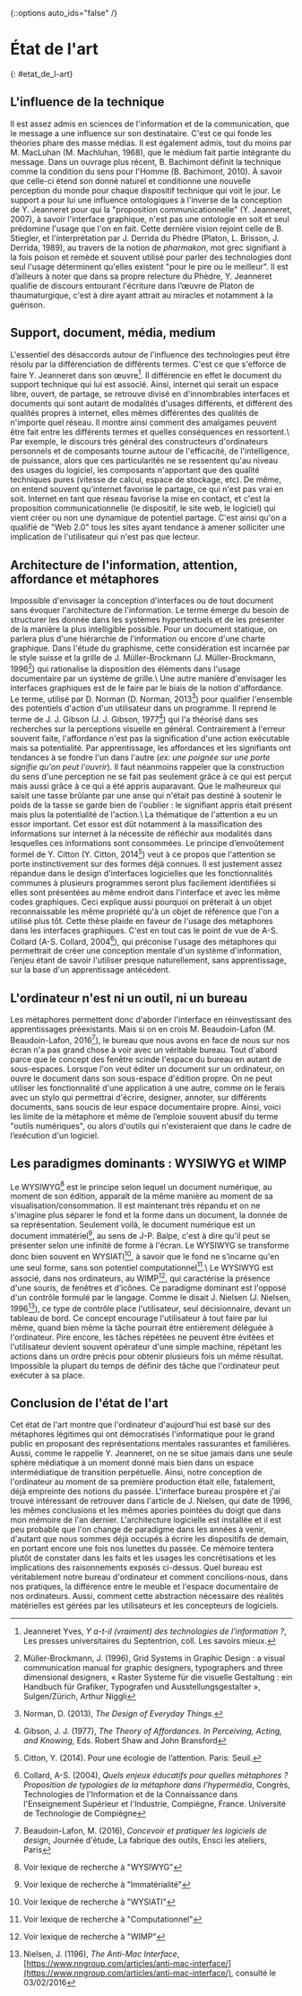 {::options auto_ids="false" /}

État de l'art
=
{: #etat_de_l-art}

## L'influence de la technique
Il est assez admis en sciences de l'information et de la communication, que le message a une influence sur son destinataire. C'est ce qui fonde les théories phare des masse médias. Il est également admis, tout du moins par M. MacLuhan (M. Machluhan, 1968), que le médium fait partie intégrante du message. Dans un ouvrage plus récent, B. Bachimont définit la technique comme la condition du sens pour l'Homme (B. Bachimont, 2010). À savoir que celle-ci étend son donné naturel et conditionne une nouvelle perception du monde pour chaque dispositif technique qui voit le jour. Le support a pour lui une influence ontologiques à l'inverse de la conception de Y. Jeanneret pour qui la "proposition communicationnelle" (Y. Jeanneret, 2007), à savoir l'interface graphique, n'est pas une ontologie en soit et seul prédomine l'usage que l'on en fait. Cette dernière vision rejoint celle de B. Stiegler, et l'interprétation par J. Derrida du Phèdre (Platon, L. Brisson, J. Derrida, 1989), au travers de la notion de *pharmakon*, mot grec signifiant à la fois poison et remède et souvent utilisé pour parler des technologies dont seul l'usage déterminent qu'elles existent "pour le pire ou le meilleur". Il est d’ailleurs à noter que dans sa propre relecture du Phèdre, Y. Jeanneret qualifie de discours entourant l'écriture dans l’œuvre de Platon de thaumaturgique, c'est à dire ayant attrait au miracles et notamment à la guérison.

## Support, document, média, medium
L'essentiel des désaccords autour de l'influence des technologies peut être résolu par la différenciation de différents termes. C'est ce que s'efforce de faire Y. Jeanneret dans son œuvre[^jeanneret2007]. Il différencie en effet le document du support technique qui lui est associé. Ainsi, internet qui serait un espace libre, ouvert, de partage, se retrouve divisé en d'innombrables interfaces et documents qui sont autant de modalités d'usages différents, et différent des qualités propres à internet, elles mêmes différentes des qualités de n'importe quel réseau. Il montre ainsi comment des amalgames peuvent être fait entre les différents termes et quelles conséquences en ressortent.\\
Par exemple, le discours très général des constructeurs d'ordinateurs personnels et de composants tourne autour de l'efficacité, de l'intelligence, de puissance, alors que ces particularités ne se ressentent qu'au niveau des usages du logiciel, les composants n'apportant que des qualité techniques pures (vitesse de calcul, espace de stockage, etc). De même, on entend souvent qu'internet favorise le partage, ce qui n'est pas vrai en soit. Internet en tant que réseau favorise la mise en contact, et c'est la proposition communicationnelle (le dispositif, le site web, le logiciel) qui vient créer ou non une dynamique de potentiel partage. C'est ainsi qu'on a qualifié de "Web 2.0" tous les sites ayant tendance à amener solliciter une implication de l'utilisateur qui n'est pas que lecteur.

## Architecture de l'information, attention, affordance et métaphores
Impossible d'envisager la conception d'interfaces ou de tout document sans évoquer l'architecture de l'information. Le terme émerge du besoin de structurer les donnée dans les systèmes hypertextuels et de les présenter de la manière la plus intelligible possible. Pour un document statique, on parlera plus d'une hiérarchie de l'information ou encore d'une charte graphique. Dans l'étude du graphisme, cette considération est incarnée par le style suisse et la grille de J. Müller-Brockmann (J. Müller-Brockmann, 1996[^mullerbrock]) qui rationalise la disposition des éléments dans l'usage documentaire par un système de grille.\\
Une autre manière d'envisager les interfaces graphiques est de le faire par le biais de la notion d'affordance. Le terme, utilisé par D. Norman (D. Norman, 2013[^donnorman]) pour qualifier l'ensemble des potentiels d'action d'un utilisateur dans un programme. Il reprend le terme de J. J. Gibson (J. J. Gibson, 1977[^jjgibson]) qui l'a théorisé dans ses recherches sur la perceptions visuelle en général. Contrairement à l'erreur souvent faite, l'affordance n'est pas la signification d'une action exécutable mais sa potentialité. Par apprentissage, les affordances et les signifiants ont tendances à se fondre l'un dans l'autre (*ex: une poignée sur une porte signifie qu'on peut l'ouvrir*). Il faut néanmoins rappeler que la construction du sens d'une perception ne se fait pas seulement grâce à ce qui est perçut mais aussi grâce à ce qui a été appris auparavant. Que le malheureux qui saisit une tasse brûlante par une anse qui n'était pas destiné à soutenir le poids de la tasse se garde bien de l'oublier : le signifiant appris était présent mais plus la potentialité de l'action.\\
La thématique de l'attention a eu un essor important. Cet essor est dût notamment à la massification des informations sur internet à la nécessite de réfléchir aux modalités dans lesquelles ces informations sont consommées. Le principe d’envoûtement formel de Y. Citton (Y. Citton, 2014[^citton2014]) veut à ce propos que l'attention se porte instinctivement sur des formes déjà connues. Il est justement assez répandue dans le design d'interfaces logicielles que les fonctionnalités communes à plusieurs programmes seront plus facilement identifiées si elles sont présentées au même endroit dans l'interface et avec les même codes graphiques. Ceci explique aussi pourquoi on prêterait à un objet reconnaissable les même propriété qu'à un objet de référence que l'on a utilisé plus tôt. Cette thèse plaide en faveur de l'usage des métaphores dans les interfaces graphiques. C'est en tout cas le point de vue de A-S. Collard (A-S. Collard, 2004[^collard]), qui préconise l'usage des métaphores qui permettrait de créer une conception mentale d'un système d'information, l’enjeu étant de savoir l'utiliser presque naturellement, sans apprentissage, sur la base d'un apprentissage antécédent.

## L'ordinateur n'est ni un outil, ni un bureau
Les métaphores permettent donc d'aborder l'interface en réinvestissant des apprentissages préexistants. Mais si on en crois M. Beaudoin-Lafon (M. Beaudoin-Lafon, 2016[^bl]), le bureau que nous avons en face de nous sur nos écran n'a pas grand chose à voir avec un véritable bureau. Tout d'abord parce que le concept des fenêtre scinde l'espace du bureau en autant de sous-espaces. Lorsque l'on veut éditer un document sur un ordinateur, on ouvre le document dans son sous-espace d'édition propre. On ne peut utiliser les fonctionnalité d'une application à une autre, comme on le ferais avec un stylo qui permettrai d'écrire, designer, annoter, sur différents documents, sans soucis de leur espace documentaire propre. Ainsi, voici les limite de la métaphore et même de l’emploie souvent abusif du terme "outils numériques", ou alors d'outils qui n'existeraient que dans le cadre de l’exécution d'un logiciel.

## Les paradigmes dominants : WYSIWYG et WIMP
Le WYSIWYG[^wysiwyg] est le principe selon lequel un document numérique, au moment de son édition, apparaît de la même manière au moment de sa visualisation/consommation. Il est maintenant très répandu et on ne s'imagine plus séparer le fond et la forme dans un document, la donnée de sa représentation. Seulement voilà, le document numérique est un document immatériel[^imma], au sens de J-P. Balpe, c'est à dire qu'il peut se présenter selon une infinité de forme à l'écran. Le WYSIWYG se transforme donc bien souvent en WYSIATI[^wysiati], à savoir que le fond ne s’incarne qu'en une seul forme, sans son potentiel computationnel[^comput].\\
Le WYSIWYG est associé, dans nos ordinateurs, au WIMP[^wimp], qui caractérise la présence d'une souris, de fenêtres et d’icônes. Ce paradigme dominant est l'opposé d'un contrôle formulé par le langage. Comme le disait J. Nielsen (J. Nielsen, 1996[^nielsen]), ce type de contrôle place l'utilisateur, seul décisionnaire, devant un tableau de bord. Ce concept encourage l'utilisateur à tout faire par lui même, quand bien même la tâche pourrait être entièrement déléguée à l'ordinateur. Pire encore, les tâches répétées ne peuvent être évitées et l'utilisateur devient souvent opérateur d'une simple machine, répétant les actions dans un ordre précis pour obtenir plusieurs fois un même résultat. Impossible la plupart du temps de définir des tâche que l'ordinateur peut exécuter à sa place.

## Conclusion de l'état de l'art
Cet état de l'art montre que l'ordinateur d'aujourd'hui est basé sur des métaphores légitimes qui ont démocratisés l'informatique pour le grand public en proposant des représentations mentales rassurantes et familières. Aussi, comme le rappelle Y. Jeanneret, on ne se situe jamais dans une seule sphère médiatique à un moment donné mais bien dans un espace intermédiatique de transition perpétuelle. Ainsi, notre conception de l'ordinateur au moment de sa première production était elle, fatalement, déjà empreinte des notions du passée. L'interface bureau prospère et j'ai trouvé intéressant de retrouver dans l'article de J. Nielsen, qui date de 1996, les mêmes conclusions et les mêmes apories pointées du doigt que dans mon mémoire de l'an dernier. L'architecture logicielle est installée et il est peu probable que l'on change de paradigme dans les années à venir, d'autant que nous sommes déjà occupés à écrire les dispositifs de demain, en portant encore une fois nos lunettes du passée. Ce mémoire tentera plutôt de constater dans les faits et les usages les concrétisations et les implications des raisonnements exposés ci-dessus. Quel bureau est véritablement notre bureau d'ordinateur et comment concilions-nous, dans nos pratiques, la différence entre le meuble et l'espace documentaire de nos ordinateurs. Aussi, comment cette abstraction nécessaire des réalités matérielles est gérées par les utilisateurs et les concepteurs de logiciels.

[^macluhan1968]: Macluhan, M. (1968), *Pour comprendre les médias*, Seuil, coll. Points.
[^bachimont2010]: Bachimont, B. (2010), *Le sens de la technique, le numérique et le calcul*, Encre Marine.
[^jeanneret2007]: Jeanneret Yves, *Y a-t-il (vraiment) des technologies de l'information ?*, Les presses universitaires du Septentrion, coll. Les savoirs mieux.
[^phedre]: Platon, Brisson, L., & Derrida, J. (1989). *Phèdre, suivi de La pharmacie de Platon*. Paris: Flammarion.
[^mullerbrock]: Müller-Brockmann, J. (1996), Grid Systems in Graphic Design : a visual communication manual for graphic designers, typographers and three dimensional designers, « Raster Systeme für die visuelle Gestaltung : ein Handbuch für Grafiker, Typografen und Ausstellungsgestalter », Sulgen/Zürich, Arthur Niggli
[^donnorman]: Norman, D. (2013), *The Design of Everyday Things*.
[^jjgibson]: Gibson, J. J. (1977), *The Theory of Affordances. In Perceiving, Acting, and Knowing*, Eds. Robert Shaw and John Bransford
[^citton2014]: Citton, Y. (2014). Pour une écologie de l’attention. Paris: Seuil.
[^collard]: Collard, A-S. (2004), *Quels enjeux éducatifs pour quelles métaphores ? Proposition de typologies de la métaphore dans l'hypermédia*, Congrès, Technologies de l'Information et de la Connaissance dans l'Enseignement Supérieur et l'Industrie, Compiègne, France. Université de Technologie de Compiègne
[^bl]: Beaudoin-Lafon, M. (2016), *Concevoir et pratiquer les logiciels de design*, Journée d'étude, La fabrique des outils, Ensci les ateliers, Paris
[^wysiwyg]: Voir lexique de recherche à "WYSIWYG"
[^wimp]: Voir lexique de recherche à "WIMP"
[^imma]: Voir lexique de recherche à "Immatérialité"
[^wysiati]: Voir lexique de recherche à "WYSIATI"
[^comput]: Voir lexique de recherche à "Computationnel"
[^nielsen]: Nielsen, J. (1196), *The Anti-Mac Interface*, [https://www.nngroup.com/articles/anti-mac-interface/](https://www.nngroup.com/articles/anti-mac-interface/), consulté le 03/02/2016
